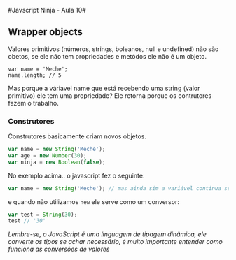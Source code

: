 #Javscript Ninja - Aula 10#

## Wrapper objects

Valores primitivos (números, strings, boleanos, null e undefined) não são obetos, se ele não tem propriedades e metódos ele não é um objeto.

```JS
var name = 'Meche';
name.length; // 5
```
Mas porque a váriavel name que está recebendo uma string (valor primitivo) ele tem uma propriedade? Ele retorna porque os contrutores fazem o trabalho.

### Construtores

Construtores basicamente criam novos objetos.

```js
var name = new String('Meche');
var age = new Number(30);
var ninja = new Boolean(false);
```

No exemplo acima.. o javascript fez o seguinte:

```js
var name = new String('Meche'); // mas ainda sim a variável continua sendo apenas a string 'Meche', o que ocorreu é que criou um wrapper object, para que a propriedade length execute sua função.
```

e quando não utilizamos ```new``` ele serve como um conversor:

```js
var test = String(30);
test // '30'
```

*Lembre-se, o JavaScript é uma linguagem de tipagem dinâmica, ele converte os tipos se achar necessário, é muito importante entender como funciona as conversões de valores*
